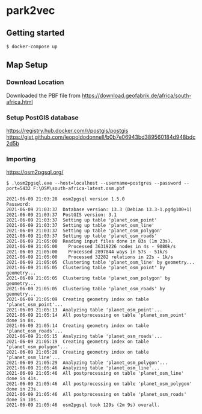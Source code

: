 # park2vec

## Getting started

```shell
$ docker-compose up
```

## Map Setup

### Download Location

Downloaded the PBF file from https://download.geofabrik.de/africa/south-africa.html

### Setup PostGIS database

https://registry.hub.docker.com/r/postgis/postgis
https://gist.github.com/leopoldodonnell/b0b7e06943bd389560184d948bdc2d5b

### Importing

https://osm2pgsql.org/

```shell
$ .\osm2pgsql.exe --host=localhost --username=postgres --password --port=5432 F:\OSM\south-africa-latest.osm.pbf
```

```
2021-06-09 21:03:28  osm2pgsql version 1.5.0
Password:
2021-06-09 21:03:37  Database version: 13.3 (Debian 13.3-1.pgdg100+1)
2021-06-09 21:03:37  PostGIS version: 3.1
2021-06-09 21:03:37  Setting up table 'planet_osm_point'
2021-06-09 21:03:37  Setting up table 'planet_osm_line'
2021-06-09 21:03:37  Setting up table 'planet_osm_polygon'
2021-06-09 21:03:37  Setting up table 'planet_osm_roads'
2021-06-09 21:05:00  Reading input files done in 83s (1m 23s).
2021-06-09 21:05:00    Processed 36319226 nodes in 4s - 9080k/s
2021-06-09 21:05:00    Processed 2897844 ways in 57s - 51k/s
2021-06-09 21:05:00    Processed 32282 relations in 22s - 1k/s
2021-06-09 21:05:05  Clustering table 'planet_osm_line' by geometry...
2021-06-09 21:05:05  Clustering table 'planet_osm_point' by geometry...
2021-06-09 21:05:05  Clustering table 'planet_osm_polygon' by geometry...
2021-06-09 21:05:05  Clustering table 'planet_osm_roads' by geometry...
2021-06-09 21:05:09  Creating geometry index on table 'planet_osm_point'...
2021-06-09 21:05:13  Analyzing table 'planet_osm_point'...
2021-06-09 21:05:14  All postprocessing on table 'planet_osm_point' done in 8s.
2021-06-09 21:05:14  Creating geometry index on table 'planet_osm_roads'...
2021-06-09 21:05:15  Analyzing table 'planet_osm_roads'...
2021-06-09 21:05:19  Creating geometry index on table 'planet_osm_polygon'...
2021-06-09 21:05:28  Creating geometry index on table 'planet_osm_line'...
2021-06-09 21:05:29  Analyzing table 'planet_osm_polygon'...
2021-06-09 21:05:46  Analyzing table 'planet_osm_line'...
2021-06-09 21:05:46  All postprocessing on table 'planet_osm_line' done in 41s.
2021-06-09 21:05:46  All postprocessing on table 'planet_osm_polygon' done in 23s.
2021-06-09 21:05:46  All postprocessing on table 'planet_osm_roads' done in 10s.
2021-06-09 21:05:46  osm2pgsql took 129s (2m 9s) overall.
```